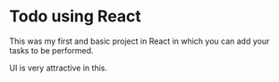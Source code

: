 # Todo using React

This was my first and basic project in React in which you can add your tasks to be performed.   

UI is very attractive in this.

 










 





 



 




 














 



















































































